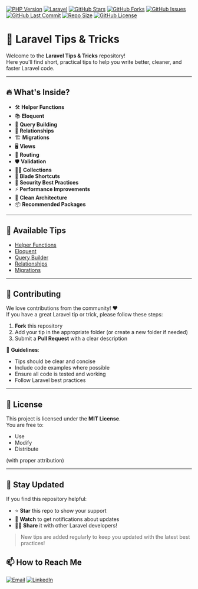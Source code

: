 [![PHP Version](https://img.shields.io/badge/PHP-8.1+-777BB4?style=flat-square&logo=php&logoColor=white)](https://php.net)
[![Laravel](https://img.shields.io/badge/Laravel-Framework-FF2D20?style=flat-square&logo=laravel&logoColor=white)](https://laravel.com)
[![GitHub Stars](https://img.shields.io/github/stars/HeshamAdel0007/Laravel-Tips-Tricks?style=flat-square)](https://github.com/HeshamAdel0007/Laravel-Tips-Tricks/stargazers)
[![GitHub Forks](https://img.shields.io/github/forks/HeshamAdel0007/Laravel-Tips-Tricks?style=flat-square)](https://github.com/HeshamAdel0007/Laravel-Tips-Tricks/network/members)
[![GitHub Issues](https://img.shields.io/github/issues/HeshamAdel0007/Laravel-Tips-Tricks?style=flat-square)](https://github.com/HeshamAdel0007/Laravel-Tips-Tricks/issues)
[![GitHub Last Commit](https://img.shields.io/github/last-commit/HeshamAdel0007/Laravel-Tips-Tricks?style=flat-square)](https://github.com/HeshamAdel0007/Laravel-Tips-Tricks/commits/main)
[![Repo Size](https://img.shields.io/github/repo-size/HeshamAdel0007/Laravel-Tips-Tricks?style=flat-square)](https://github.com/HeshamAdel0007/Laravel-Tips-Tricks)
[![GitHub License](https://img.shields.io/github/license/HeshamAdel0007/Laravel-Tips-Tricks?style=flat-square)](https://github.com/HeshamAdel0007/Laravel-Tips-Tricks/blob/main/LICENSE)


# 🚀 Laravel Tips & Tricks

Welcome to the **Laravel Tips & Tricks** repository!  
Here you'll find short, practical tips to help you write better, cleaner, and faster Laravel code.

<hr>

## 🔥 What's Inside?

- 🛠️ **Helper Functions**
- 📚 **Eloquent**
- 🔄 **Query Building**
- 🔗 **Relationships**
- 🏗️ **Migrations**
- 🖥️ **Views**
- 🚀 **Routing**
- 🛡️ **Validation**
- 🧑‍💻 **Collections**
- 🎨 **Blade Shortcuts**
- 🔐 **Security Best Practices**
- ⚡ **Performance Improvements**
- 🧹 **Clean Architecture**
- 📦 **Recommended Packages**

<hr>

## 📌 Available Tips

- [Helper Functions](https://github.com/HeshamAdel0007/Laravel-Tips-Tricks/tree/main/Helper)
- [Eloquent](https://github.com/HeshamAdel0007/Laravel-Tips-Tricks/tree/main/Eloquent)
- [Query Builder](https://github.com/HeshamAdel0007/Laravel-Tips-Tricks/tree/main/Query-Builder)
- [Relationships](https://github.com/HeshamAdel0007/Laravel-Tips-Tricks/tree/main/Relationships)
- [Migrations](https://github.com/HeshamAdel0007/Laravel-Tips-Tricks/tree/main/Migrations)


<hr>

## 🤝 Contributing

We love contributions from the community! ❤️  
If you have a great Laravel tip or trick, please follow these steps:

1. **Fork** this repository
2. Add your tip in the appropriate folder (or create a new folder if needed)
3. Submit a **Pull Request** with a clear description

📌 **Guidelines**:
- Tips should be clear and concise
- Include code examples where possible
- Ensure all code is tested and working
- Follow Laravel best practices

<hr>

## 📜 License

This project is licensed under the **MIT License**.  
You are free to:
- Use
- Modify
- Distribute

(with proper attribution)

<hr>

## 🌟 Stay Updated

If you find this repository helpful:

- ⭐ **Star** this repo to show your support
- 🔔 **Watch** to get notifications about updates
- 🧑‍💻 **Share** it with other Laravel developers!

> New tips are added regularly to keep you updated with the latest best practices!


## 📫 How to Reach Me

[![Email](https://img.shields.io/badge/-Email-D14836?style=for-the-badge&logo=gmail&logoColor=white)](mailto:heshamadel528@gmail.com)
[![LinkedIn](https://img.shields.io/badge/-LinkedIn-0077B5?style=for-the-badge&logo=linkedin&logoColor=white)](https://linkedin.com/in/heshamadel000)